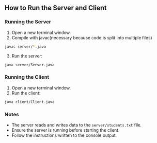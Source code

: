 ## How to Run the Server and Client

### Running the Server
1. Open a new terminal window.
2. Compile with javac(necessary because code is split into multiple files)
```sh
javac server/*.java
```
3. Run the server:
```sh
java server/Server.java
```

### Running the Client
1. Open a new terminal window.
2. Run the client:
```sh
java client/Client.java
```

### Notes
- The server reads and writes data to the `server/students.txt` file.
- Ensure the server is running before starting the client.
- Follow the instructions written to the console output.
